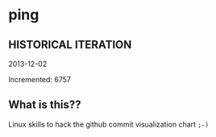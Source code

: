# ping

## HISTORICAL ITERATION
2013-12-02

Incremented: 6757

## What is this?? 
Linux skills to hack the github commit visualization chart `;-)`
